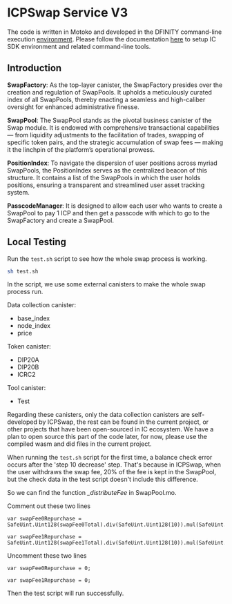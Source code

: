 # ICPSwap Service V3

The code is written in Motoko and developed in the DFINITY command-line execution [environment](https://internetcomputer.org/docs/current/references/cli-reference/dfx-parent). Please follow the documentation [here](https://internetcomputer.org/docs/current/developer-docs/setup/install/#installing-the-ic-sdk-1) to setup IC SDK environment and related command-line tools.  

## Introduction

**SwapFactory**: As the top-layer canister, the SwapFactory presides over the creation and regulation of SwapPools. It upholds a meticulously curated index of all SwapPools, thereby enacting a seamless and high-caliber oversight for enhanced administrative finesse.

**SwapPool**: The SwapPool stands as the pivotal business canister of the Swap module. It is endowed with comprehensive transactional capabilities — from liquidity adjustments to the facilitation of trades, swapping of specific token pairs, and the strategic accumulation of swap fees — making it the linchpin of the platform’s operational prowess.

**PositionIndex**: To navigate the dispersion of user positions across myriad SwapPools, the PositionIndex serves as the centralized beacon of this structure. It contains a list of the SwapPools in which the user holds positions, ensuring a transparent and streamlined user asset tracking system.

**PasscodeManager**: It is designed to allow each user who wants to create a SwapPool to pay 1 ICP and then get a passcode with which to go to the SwapFactory and create a SwapPool.

## Local Testing

Run the `test.sh` script to see how the whole swap process is working.

```bash
sh test.sh
```

In the script, we use some external canisters to make the whole swap process run.

Data collection canister:
 - base_index
 - node_index
 - price

Token canister:
 - DIP20A
 - DIP20B
 - ICRC2

Tool canister:
 - Test

Regarding these canisters, only the data collection canisters are self-developed by ICPSwap, the rest can be found in the current project, or other projects that have been open-sourced in IC ecosystem. We have a plan to open source this part of the code later, for now, please use the compiled wasm and did files in the current project.

When running the `test.sh` script for the first time, a balance check error occurs after the 'step 10 decrease' step. That's because in ICPSwap, when the user withdraws the swap fee, 20% of the fee is kept in the SwapPool, but the check data in the test script doesn't include this difference. 

So we can find the function *_distributeFee* in SwapPool.mo.

Comment out these two lines
```motoko
var swapFee0Repurchase = SafeUint.Uint128(swapFee0Total).div(SafeUint.Uint128(10)).mul(SafeUint.Uint128(2)).val();

var swapFee1Repurchase = SafeUint.Uint128(swapFee1Total).div(SafeUint.Uint128(10)).mul(SafeUint.Uint128(2)).val();
```

Uncomment these two lines
```motoko
var swapFee0Repurchase = 0;

var swapFee1Repurchase = 0;
```

Then the test script will run successfully.